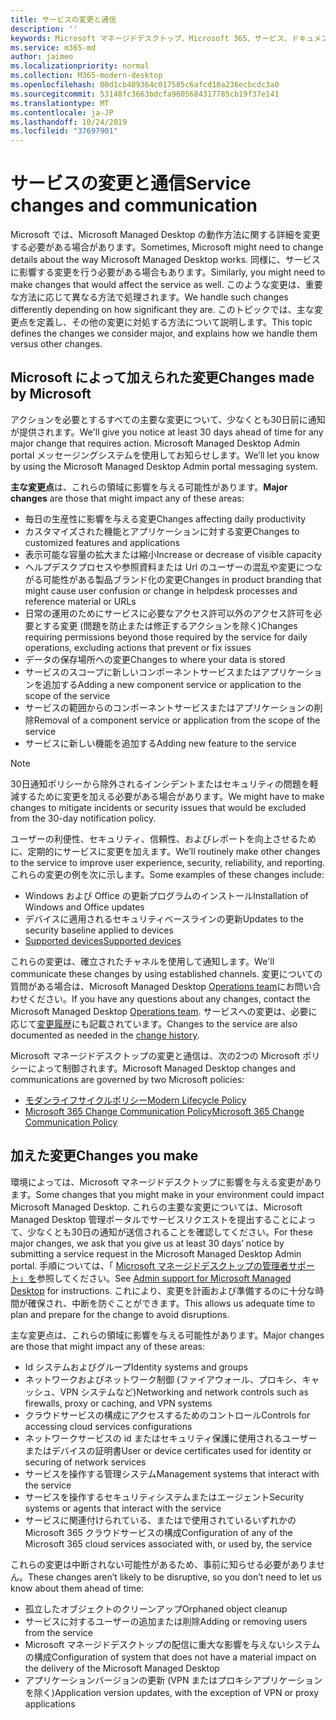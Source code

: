 ```yaml
---
title: サービスの変更と通信
description: ''
keywords: Microsoft マネージドデスクトップ、Microsoft 365、サービス、ドキュメント
ms.service: m365-md
author: jaimeo
ms.localizationpriority: normal
ms.collection: M365-modern-desktop
ms.openlocfilehash: 00d1cb409364c017585c6afcd10a236ecbcdc3a0
ms.sourcegitcommit: 53148fc3663bdcfa9605684317785cb19f37e141
ms.translationtype: MT
ms.contentlocale: ja-JP
ms.lasthandoff: 10/24/2019
ms.locfileid: "37697901"
---
```

# <a name="service-changes-and-communication"></a><span data-ttu-id="16618-103">サービスの変更と通信</span><span class="sxs-lookup"><span data-stu-id="16618-103">Service changes and communication</span></span>

<span data-ttu-id="16618-104">Microsoft では、Microsoft Managed Desktop の動作方法に関する詳細を変更する必要がある場合があります。</span><span class="sxs-lookup"><span data-stu-id="16618-104">Sometimes, Microsoft might need to change details about the way Microsoft Managed Desktop works.</span></span> <span data-ttu-id="16618-105">同様に、サービスに影響する変更を行う必要がある場合もあります。</span><span class="sxs-lookup"><span data-stu-id="16618-105">Similarly, you might need to make changes that would affect the service as well.</span></span> <span data-ttu-id="16618-106">このような変更は、重要な方法に応じて異なる方法で処理されます。</span><span class="sxs-lookup"><span data-stu-id="16618-106">We handle such changes differently depending on how significant they are.</span></span> <span data-ttu-id="16618-107">このトピックでは、主な変更点を定義し、その他の変更に対処する方法について説明します。</span><span class="sxs-lookup"><span data-stu-id="16618-107">This topic defines the changes we consider major, and explains how we handle them versus other changes.</span></span>



## <a name="changes-made-by-microsoft"></a><span data-ttu-id="16618-108">Microsoft によって加えられた変更</span><span class="sxs-lookup"><span data-stu-id="16618-108">Changes made by Microsoft</span></span>

<span data-ttu-id="16618-109">アクションを必要とするすべての主要な変更について、少なくとも30日前に通知が提供されます。</span><span class="sxs-lookup"><span data-stu-id="16618-109">We'll give you notice at least 30 days ahead of time for any major change that requires action.</span></span> <span data-ttu-id="16618-110">Microsoft Managed Desktop Admin portal メッセージングシステムを使用してお知らせします。</span><span class="sxs-lookup"><span data-stu-id="16618-110">We’ll let you know by using the Microsoft Managed Desktop Admin portal messaging system.</span></span>

<span data-ttu-id="16618-111">**主な変更点**は、これらの領域に影響を与える可能性があります。</span><span class="sxs-lookup"><span data-stu-id="16618-111">**Major changes** are those that might impact any of these areas:</span></span>
- <span data-ttu-id="16618-112">毎日の生産性に影響を与える変更</span><span class="sxs-lookup"><span data-stu-id="16618-112">Changes affecting daily productivity</span></span>
- <span data-ttu-id="16618-113">カスタマイズされた機能とアプリケーションに対する変更</span><span class="sxs-lookup"><span data-stu-id="16618-113">Changes to customized features and applications</span></span>
- <span data-ttu-id="16618-114">表示可能な容量の拡大または縮小</span><span class="sxs-lookup"><span data-stu-id="16618-114">Increase or decrease of visible capacity</span></span>
- <span data-ttu-id="16618-115">ヘルプデスクプロセスや参照資料または Url のユーザーの混乱や変更につながる可能性がある製品ブランド化の変更</span><span class="sxs-lookup"><span data-stu-id="16618-115">Changes in product branding that might cause user confusion or change in helpdesk processes and reference material or URLs</span></span>
- <span data-ttu-id="16618-116">日常の運用のためにサービスに必要なアクセス許可以外のアクセス許可を必要とする変更 (問題を防止または修正するアクションを除く)</span><span class="sxs-lookup"><span data-stu-id="16618-116">Changes requiring permissions beyond those required by the service for daily operations, excluding actions that prevent or fix issues</span></span>
- <span data-ttu-id="16618-117">データの保存場所への変更</span><span class="sxs-lookup"><span data-stu-id="16618-117">Changes to where your data is stored</span></span>
- <span data-ttu-id="16618-118">サービスのスコープに新しいコンポーネントサービスまたはアプリケーションを追加する</span><span class="sxs-lookup"><span data-stu-id="16618-118">Adding a new component service or application to the scope of the service</span></span>
- <span data-ttu-id="16618-119">サービスの範囲からのコンポーネントサービスまたはアプリケーションの削除</span><span class="sxs-lookup"><span data-stu-id="16618-119">Removal of a component service or application from the scope of the service</span></span>
- <span data-ttu-id="16618-120">サービスに新しい機能を追加する</span><span class="sxs-lookup"><span data-stu-id="16618-120">Adding new feature to the service</span></span>

> [!NOTE]
> <span data-ttu-id="16618-121">30日通知ポリシーから除外されるインシデントまたはセキュリティの問題を軽減するために変更を加える必要がある場合があります。</span><span class="sxs-lookup"><span data-stu-id="16618-121">We might have to make changes to mitigate incidents or security issues that would be excluded from the 30-day notification policy.</span></span>

<span data-ttu-id="16618-122">ユーザーの利便性、セキュリティ、信頼性、およびレポートを向上させるために、定期的にサービスに変更を加えます。</span><span class="sxs-lookup"><span data-stu-id="16618-122">We’ll routinely make other changes to the service to improve user experience, security, reliability, and reporting.</span></span> <span data-ttu-id="16618-123">これらの変更の例を次に示します。</span><span class="sxs-lookup"><span data-stu-id="16618-123">Some examples of these changes include:</span></span>

- <span data-ttu-id="16618-124">Windows および Office の更新プログラムのインストール</span><span class="sxs-lookup"><span data-stu-id="16618-124">Installation of Windows and Office updates</span></span>
- <span data-ttu-id="16618-125">デバイスに適用されるセキュリティベースラインの更新</span><span class="sxs-lookup"><span data-stu-id="16618-125">Updates to the security baseline applied to devices</span></span>
- [<span data-ttu-id="16618-126">Supported devices</span><span class="sxs-lookup"><span data-stu-id="16618-126">Supported devices</span></span>](device-list.md)

<span data-ttu-id="16618-127">これらの変更は、確立されたチャネルを使用して通知します。</span><span class="sxs-lookup"><span data-stu-id="16618-127">We'll communicate these changes by using established channels.</span></span> <span data-ttu-id="16618-128">変更についての質問がある場合は、Microsoft Managed Desktop [Operations team](../working-with-managed-desktop/admin-support.md)にお問い合わせください。</span><span class="sxs-lookup"><span data-stu-id="16618-128">If you have any questions about any changes, contact the Microsoft Managed Desktop [Operations team](../working-with-managed-desktop/admin-support.md).</span></span> <span data-ttu-id="16618-129">サービスへの変更は、必要に応じて[変更履歴](../change-history-managed-desktop.md)にも記載されています。</span><span class="sxs-lookup"><span data-stu-id="16618-129">Changes to the service are also documented as needed in the [change history](../change-history-managed-desktop.md).</span></span>

<span data-ttu-id="16618-130">Microsoft マネージドデスクトップの変更と通信は、次の2つの Microsoft ポリシーによって制御されます。</span><span class="sxs-lookup"><span data-stu-id="16618-130">Microsoft Managed Desktop changes and communications are governed by two Microsoft policies:</span></span>
- [<span data-ttu-id="16618-131">モダンライフサイクルポリシー</span><span class="sxs-lookup"><span data-stu-id="16618-131">Modern Lifecycle Policy</span></span>](https://support.microsoft.com/help/30881/modern-lifecycle-policy)
- [<span data-ttu-id="16618-132">Microsoft 365 Change Communication Policy</span><span class="sxs-lookup"><span data-stu-id="16618-132">Microsoft 365 Change Communication Policy</span></span>](https://docs.microsoft.com/office365/admin/manage/message-center?redirectSourcePath=%252fen-us%252farticle%252fMessage-center-in-Office-365-38FB3333-BFCC-4340-A37B-DEDA509C2093&view=o365-worldwide)

## <a name="changes-you-make"></a><span data-ttu-id="16618-133">加えた変更</span><span class="sxs-lookup"><span data-stu-id="16618-133">Changes you make</span></span>

<span data-ttu-id="16618-134">環境によっては、Microsoft マネージドデスクトップに影響を与える変更があります。</span><span class="sxs-lookup"><span data-stu-id="16618-134">Some changes that you might make in your environment could impact Microsoft Managed Desktop.</span></span> <span data-ttu-id="16618-135">これらの主要な変更については、Microsoft Managed Desktop 管理ポータルでサービスリクエストを提出することによって、少なくとも30日の通知が送信されることを確認してください。</span><span class="sxs-lookup"><span data-stu-id="16618-135">For these major changes, we ask that you give us at least 30 days’ notice by submitting a service request in the Microsoft Managed Desktop Admin portal.</span></span> <span data-ttu-id="16618-136">手順については、「 [Microsoft マネージドデスクトップの管理者サポート」を](../working-with-managed-desktop/admin-support.md)参照してください。</span><span class="sxs-lookup"><span data-stu-id="16618-136">See [Admin support for Microsoft Managed Desktop](../working-with-managed-desktop/admin-support.md) for instructions.</span></span> <span data-ttu-id="16618-137">これにより、変更を計画および準備するのに十分な時間が確保され、中断を防ぐことができます。</span><span class="sxs-lookup"><span data-stu-id="16618-137">This allows us adequate time to plan and prepare for the change to avoid disruptions.</span></span>

<span data-ttu-id="16618-138">主な変更点は、これらの領域に影響を与える可能性があります。</span><span class="sxs-lookup"><span data-stu-id="16618-138">Major changes are those that might impact any of these areas:</span></span>

- <span data-ttu-id="16618-139">Id システムおよびグループ</span><span class="sxs-lookup"><span data-stu-id="16618-139">Identity systems and groups</span></span>
- <span data-ttu-id="16618-140">ネットワークおよびネットワーク制御 (ファイアウォール、プロキシ、キャッシュ、VPN システムなど)</span><span class="sxs-lookup"><span data-stu-id="16618-140">Networking and network controls such as firewalls, proxy or caching, and VPN systems</span></span>
- <span data-ttu-id="16618-141">クラウドサービスの構成にアクセスするためのコントロール</span><span class="sxs-lookup"><span data-stu-id="16618-141">Controls for accessing cloud services configurations</span></span>
- <span data-ttu-id="16618-142">ネットワークサービスの id またはセキュリティ保護に使用されるユーザーまたはデバイスの証明書</span><span class="sxs-lookup"><span data-stu-id="16618-142">User or device certificates used for identity or securing of network services</span></span>
- <span data-ttu-id="16618-143">サービスを操作する管理システム</span><span class="sxs-lookup"><span data-stu-id="16618-143">Management systems that interact with the service</span></span>
- <span data-ttu-id="16618-144">サービスを操作するセキュリティシステムまたはエージェント</span><span class="sxs-lookup"><span data-stu-id="16618-144">Security systems or agents that interact with the service</span></span>
- <span data-ttu-id="16618-145">サービスに関連付けられている、またはで使用されているいずれかの Microsoft 365 クラウドサービスの構成</span><span class="sxs-lookup"><span data-stu-id="16618-145">Configuration of any of the Microsoft 365 cloud services associated with, or used by, the service</span></span>

<span data-ttu-id="16618-146">これらの変更は中断されない可能性があるため、事前に知らせる必要がありません。</span><span class="sxs-lookup"><span data-stu-id="16618-146">These changes aren’t likely to be disruptive, so you don’t need to let us know about them ahead of time:</span></span>

- <span data-ttu-id="16618-147">孤立したオブジェクトのクリーンアップ</span><span class="sxs-lookup"><span data-stu-id="16618-147">Orphaned object cleanup</span></span>
- <span data-ttu-id="16618-148">サービスに対するユーザーの追加または削除</span><span class="sxs-lookup"><span data-stu-id="16618-148">Adding or removing users from the service</span></span>
- <span data-ttu-id="16618-149">Microsoft マネージドデスクトップの配信に重大な影響を与えないシステムの構成</span><span class="sxs-lookup"><span data-stu-id="16618-149">Configuration of system that does not have a material impact on the delivery of the Microsoft Managed Desktop</span></span>
- <span data-ttu-id="16618-150">アプリケーションバージョンの更新 (VPN またはプロキシアプリケーションを除く)</span><span class="sxs-lookup"><span data-stu-id="16618-150">Application version updates, with the exception of VPN or proxy applications</span></span>



